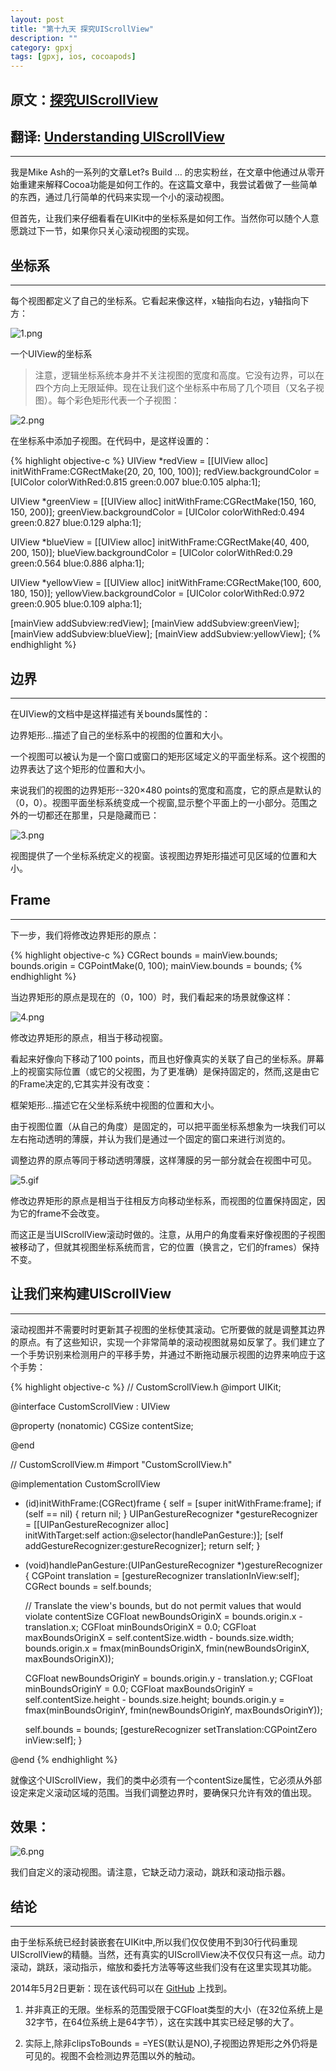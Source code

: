 ```yaml
---
layout: post
title: "第十九天 探究UIScrollView"
description: ""
category: gpxj
tags: [gpxj, ios, cocoapods]
---
```



## 原文：[探究UIScrollView](http://www.cocoachina.com/ios/20140512/8378.html)
## 翻译: [Understanding UIScrollView](http://oleb.net/blog/2014/04/understanding-uiscrollview/)
---


我是Mike Ash的一系列的文章Let?s Build … 的忠实粉丝，在文章中他通过从零开始重建来解释Cocoa功能是如何工作的。在这篇文章中，我尝试着做了一些简单的东西，通过几行简单的代码来实现一个小的滚动视图。
 
但首先，让我们来仔细看看在UIKit中的坐标系是如何工作。当然你可以随个人意愿跳过下一节，如果你只关心滚动视图的实现。
 
## 坐标系
---

每个视图都定义了自己的坐标系。它看起来像这样，x轴指向右边，y轴指向下方：

![1.png](/assets/img/ios/gpxj/19/1.png)
 
一个UIView的坐标系

> 注意，逻辑坐标系统本身并不关注视图的宽度和高度。它没有边界，可以在四个方向上无限延伸。现在让我们这个坐标系中布局了几个项目（又名子视图）。每个彩色矩形代表一个子视图： 

![2.png](/assets/img/ios/gpxj/19/2.png)

在坐标系中添加子视图。在代码中，是这样设置的：

{% highlight objective-c %}
UIView *redView = [[UIView alloc] initWithFrame:CGRectMake(20, 20, 100, 100)]; 
redView.backgroundColor = [UIColor colorWithRed:0.815 green:0.007 
    blue:0.105 alpha:1]; 
 
UIView *greenView = [[UIView alloc] initWithFrame:CGRectMake(150, 160, 150, 200)]; 
greenView.backgroundColor = [UIColor colorWithRed:0.494 green:0.827 
    blue:0.129 alpha:1]; 
 
UIView *blueView = [[UIView alloc] initWithFrame:CGRectMake(40, 400, 200, 150)]; 
blueView.backgroundColor = [UIColor colorWithRed:0.29 green:0.564 
    blue:0.886 alpha:1]; 
 
UIView *yellowView = [[UIView alloc] initWithFrame:CGRectMake(100, 600, 180, 150)]; 
yellowView.backgroundColor = [UIColor colorWithRed:0.972 green:0.905 
    blue:0.109 alpha:1]; 
 
[mainView addSubview:redView]; 
[mainView addSubview:greenView]; 
[mainView addSubview:blueView]; 
[mainView addSubview:yellowView]; 
{% endhighlight %}
 
## 边界
---

在UIView的文档中是这样描述有关bounds属性的：
 
边界矩形...描述了自己的坐标系中的视图的位置和大小。
 
一个视图可以被认为是一个窗口或窗口的矩形区域定义的平面坐标系。这个视图的边界表达了这个矩形的位置和大小。
 
来说我们的视图的边界矩形--320×480 points的宽度和高度，它的原点是默认的（0，0）。视图平面坐标系统变成一个视窗,显示整个平面上的一小部分。范围之外的一切都还在那里，只是隐藏而已：

![3.png](/assets/img/ios/gpxj/19/3.png)
 
视图提供了一个坐标系统定义的视窗。该视图边界矩形描述可见区域的位置和大小。
 
## Frame
---

下一步，我们将修改边界矩形的原点：

{% highlight objective-c %}
CGRect bounds = mainView.bounds; 
bounds.origin = CGPointMake(0, 100); 
mainView.bounds = bounds; 
{% endhighlight %}
 
当边界矩形的原点是现在的（0，100）时，我们看起来的场景就像这样：

![4.png](/assets/img/ios/gpxj/19/4.png)

修改边界矩形的原点，相当于移动视窗。
 
看起来好像向下移动了100 points，而且也好像真实的关联了自己的坐标系。屏幕上的视窗实际位置（或它的父视图，为了更准确）是保持固定的，然而,这是由它的Frame决定的,它其实并没有改变： 
 
框架矩形...描述它在父坐标系统中视图的位置和大小。
 
由于视图位置（从自己的角度）是固定的，可以把平面坐标系想象为一块我们可以左右拖动透明的薄膜，并认为我们是通过一个固定的窗口来进行浏览的。
 
调整边界的原点等同于移动透明薄膜，这样薄膜的另一部分就会在视图中可见。 

![5.gif](/assets/img/ios/gpxj/19/5.gif)

修改边界矩形的原点是相当于往相反方向移动坐标系，而视图的位置保持固定，因为它的frame不会改变。
 
而这正是当UIScrollView滚动时做的。注意，从用户的角度看来好像视图的子视图被移动了，但就其视图坐标系统而言，它的位置（换言之，它们的frames）保持不变。
 
## 让我们来构建UIScrollView
---

滚动视图并不需要时时更新其子视图的坐标使其滚动。它所要做的就是调整其边界的原点。有了这些知识，实现一个非常简单的滚动视图就易如反掌了。我们建立了一个手势识别来检测用户的平移手势，并通过不断拖动展示视图的边界来响应于这个手势：

{% highlight objective-c %}
// CustomScrollView.h 
@import UIKit; 
 
@interface CustomScrollView : UIView 
 
@property (nonatomic) CGSize contentSize; 
 
@end 
 
// CustomScrollView.m 
#import "CustomScrollView.h" 
 
@implementation CustomScrollView 
 
- (id)initWithFrame:(CGRect)frame 
{ 
    self = [super initWithFrame:frame]; 
    if (self == nil) { 
        return nil; 
    } 
    UIPanGestureRecognizer *gestureRecognizer = [[UIPanGestureRecognizer alloc]  
        initWithTarget:self action:@selector(handlePanGesture:)]; 
    [self addGestureRecognizer:gestureRecognizer]; 
    return self; 
} 
 
- (void)handlePanGesture:(UIPanGestureRecognizer *)gestureRecognizer 
{ 
    CGPoint translation = [gestureRecognizer translationInView:self]; 
    CGRect bounds = self.bounds; 
 
    // Translate the view's bounds, but do not permit values that would violate contentSize 
    CGFloat newBoundsOriginX = bounds.origin.x - translation.x; 
    CGFloat minBoundsOriginX = 0.0; 
    CGFloat maxBoundsOriginX = self.contentSize.width - bounds.size.width; 
    bounds.origin.x = fmax(minBoundsOriginX, fmin(newBoundsOriginX, maxBoundsOriginX)); 
     
    CGFloat newBoundsOriginY = bounds.origin.y - translation.y; 
    CGFloat minBoundsOriginY = 0.0; 
    CGFloat maxBoundsOriginY = self.contentSize.height - bounds.size.height; 
    bounds.origin.y = fmax(minBoundsOriginY, fmin(newBoundsOriginY, maxBoundsOriginY)); 
     
    self.bounds = bounds; 
    [gestureRecognizer setTranslation:CGPointZero inView:self]; 
} 
 
@end 
{% endhighlight %}

就像这个UIScrollView，我们的类中必须有一个contentSize属性，它必须从外部设定来定义滚动区域的范围。当我们调整边界时，要确保只允许有效的值出现。
 
## 效果：

![6.png](/assets/img/ios/gpxj/19/6.png)

我们自定义的滚动视图。请注意，它缺乏动力滚动，跳跃和滚动指示器。
 
## 结论
---

由于坐标系统已经封装嵌套在UIKit中,所以我们仅仅使用不到30行代码重现UIScrollView的精髓。当然，还有真实的UIScrollView决不仅仅只有这一点。动力滚动，跳跃，滚动指示，缩放和委托方法等等这些我们没有在这里实现其功能。
 
2014年5月2日更新：现在该代码可以在 [GitHub](https://github.com/ole/CustomScrollView) 上找到。

1. 并非真正的无限。坐标系的范围受限于CGFloat类型的大小（在32位系统上是32字节，在64位系统上是64字节），这在实践中其实已经足够的大了。

2. 实际上,除非clipsToBounds = =YES(默认是NO),子视图边界矩形之外仍将是可见的。视图不会检测边界范围以外的触动。
